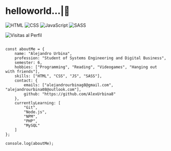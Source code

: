 # helloworld...|👋

![HTML](https://img.shields.io/badge/HTML-E34F26?style=flat-square&logo=html5&logoColor=white)
![CSS](https://img.shields.io/badge/CSS-1572B6?style=flat-square&logo=css3&logoColor=white)
![JavaScript](https://img.shields.io/badge/JavaScript-F7DF1E?style=flat-square&logo=javascript&logoColor=black)
![SASS](https://img.shields.io/badge/SASS-CC6699?style=flat-square&logo=sass&logoColor=white)

![Visitas al Perfil](https://komarev.com/ghpvc/?username=AlexUrbina8&color=blue)


```JS

const aboutMe = {
    name: "Alejandro Urbina",
    profession: "Student of Systems Engineering and Digital Business",
    semester: 6,
    hobbies: ["Programming", "Reading", "Videogames", "Hanging out with friends"],
    skills: ["HTML", "CSS", "JS", "SASS"],
    contact: {
        emails: ["alejandrourbinag8@gmail.com", "alejandrourbina08@outlook.com"],
        github: "https://github.com/AlexUrbina8"
    },
    currentlyLearning: [
        "Git", 
        "Node.js", 
        "NPM", 
        "PHP", 
        "MySQL"
    ]
};

console.log(aboutMe);

```

